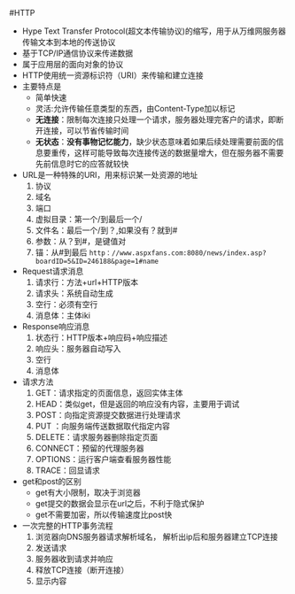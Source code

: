 #HTTP
-  Hype Text Transfer Protocol(超文本传输协议)的缩写，用于从万维网服务器传输文本到本地的传送协议
-  基于TCP/IP通信协议来传递数据
-  属于应用层的面向对象的协议
-  HTTP使用统一资源标识符（URI）来传输和建立连接
-  主要特点是  
	- 简单快速
	- 灵活:允许传输任意类型的东西，由Content-Type加以标记
	- **无连接**：限制每次连接只处理一个请求，服务器处理完客户的请求，即断开连接，可以节省传输时间
    - **无状态**：**没有事物记忆能力**，缺少状态意味着如果后续处理需要前面的信息要重传，这样可能导致每次连接传送的数据量增大，但在服务器不需要先前信息时它的应答就较快
- URL是一种特殊的URI，用来标识某一处资源的地址
	1. 协议
	2. 域名
	3. 端口
	4. 虚拟目录：第一个/到最后一个/
	5. 文件名：最后一个/到？,如果没有？就到#
	6. 参数：从？到#，是键值对
	7. 锚：从#到最后
	```http：//www.aspxfans.com:8080/news/index.asp?boardID=5&ID=246188&page=1#name```
- Request请求消息
	1. 请求行：方法+url+HTTP版本
	2. 请求头：系统自动生成
	3. 空行：必须有空行
	4. 消息体：主体iki
- Response响应消息
	1. 状态行：HTTP版本+响应码+响应描述
	2. 响应头：服务器自动写入
	3. 空行
	4. 消息体
- 请求方法
	1. GET：请求指定的页面信息，返回实体主体
	2. HEAD：类似get，但是返回的响应没有内容，主要用于调试
	3. POST：向指定资源提交数据进行处理请求	
	4. PUT ：向服务端传送数据取代指定内容
	5. DELETE：请求服务器删除指定页面
	6. CONNECT：预留的代理服务器
	7. OPTIONS：运行客户端查看服务器性能
	8. TRACE：回显请求
- get和post的区别
	- get有大小限制，取决于浏览器
	- get提交的数据会显示在url之后，不利于隐式保护
	- get不需要加密，所以传输速度比post快
- 一次完整的HTTP事务流程
	1. 浏览器向DNS服务器请求解析域名， 解析出ip后和服务器建立TCP连接
	2. 发送请求
	3. 服务器收到请求并响应
	4. 释放TCP连接（断开连接）
	5. 显示内容








